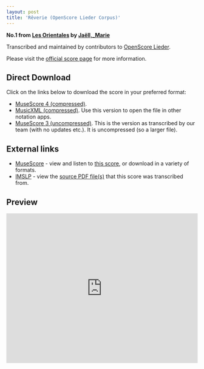 ```yaml
---
layout: post
title: 'Rêverie (OpenScore Lieder Corpus)'
---
```


__No.1 from [Les Orientales](https://fourscoreandmore.org/openscore/lieder/Ja%C3%ABll%2C_Marie/Les_Orientales/) by [Jaëll,_Marie](https://fourscoreandmore.org/openscore/lieder/Ja%C3%ABll%2C_Marie)__

Transcribed and maintained by contributors to [OpenScore Lieder].

Please visit the [official score page] for more information.

[official score page]: https://musescore.com/openscore-lieder-corpus/scores/6214351
[OpenScore Lieder]: https://musescore.com/openscore-lieder-corpus

## Direct Download

Click on the links below to download the score in your preferred format:
- [MuseScore 4 (compressed)](https://fourscoreandmore.org/openscore/lieder/Ja%C3%ABll%2C_Marie/Les_Orientales/1_R%C3%AAverie.mscz).
- [MusicXML (compressed)](https://fourscoreandmore.org/openscore/lieder/Ja%C3%ABll%2C_Marie/Les_Orientales/1_R%C3%AAverie.mxl). Use this version to open the file in other notation apps.
- [MuseScore 3 (uncompressed)](https://raw.githubusercontent.com/OpenScore/Lieder/refs/heads/main/scores/Ja%C3%ABll%2C_Marie/Les_Orientales/1_R%C3%AAverie/lc6214351.mscx). This is the version as transcribed by our team (with no updates etc.). It is uncompressed (so a larger file).

## External links

- [MuseScore] - view and listen to [this score][MuseScore], or download in a variety of formats.
- [IMSLP] - view the [source PDF file(s)][IMSLP] that this score was transcribed from.

[MuseScore]: https://musescore.com/score/6214351
[IMSLP]: https://imslp.org/wiki/Special:ReverseLookup/632171

## Preview

<iframe width="100%" height="394" src="https://musescore.com/openscore-lieder-corpus/scores/6214351/embed" frameborder="0" allowfullscreen allow="autoplay; fullscreen"></iframe>
